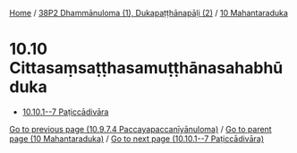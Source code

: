 
[Home](/) / [38P2 Dhammānuloma (1), Dukapaṭṭhānapāḷi (2)](...md) / [10 Mahantaraduka](../38P2/10.md)

# 10.10 Cittasaṃsaṭṭhasamuṭṭhānasahabhūduka

* [10.10.1--7 Paṭiccādivāra](10.10/10.10.1--7.md)

[Go to previous page (10.9.7.4 Paccayapaccanīyānuloma)](10.9/10.9.7/10.9.7.4.md) / [Go to parent page (10 Mahantaraduka)](../38P2/10.md) / [Go to next page (10.10.1--7 Paṭiccādivāra)](10.10/10.10.1--7.md)


